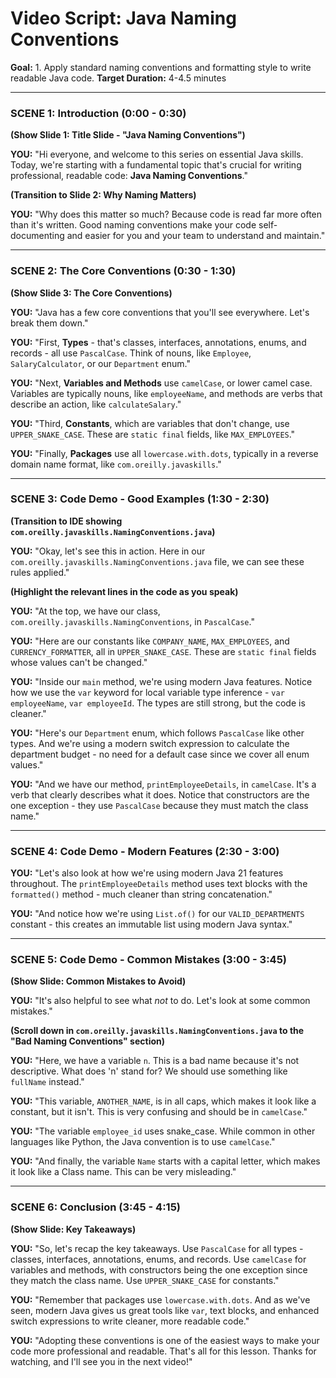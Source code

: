 
# Video Script: Java Naming Conventions

**Goal:** 1. Apply standard naming conventions and formatting style to write readable Java code.
**Target Duration:** 4-4.5 minutes

---

### SCENE 1: Introduction (0:00 - 0:30)

**(Show Slide 1: Title Slide - "Java Naming Conventions")**

**YOU:**
"Hi everyone, and welcome to this series on essential Java skills. Today, we're starting with a fundamental topic that's crucial for writing professional, readable code: **Java Naming Conventions**."

**(Transition to Slide 2: Why Naming Matters)**

**YOU:**
"Why does this matter so much? Because code is read far more often than it's written. Good naming conventions make your code self-documenting and easier for you and your team to understand and maintain."

---

### SCENE 2: The Core Conventions (0:30 - 1:30)

**(Show Slide 3: The Core Conventions)**

**YOU:**
"Java has a few core conventions that you'll see everywhere. Let's break them down."

**YOU:**
"First, **Types** - that's classes, interfaces, annotations, enums, and records - all use `PascalCase`. Think of nouns, like `Employee`, `SalaryCalculator`, or our `Department` enum."

**YOU:**
"Next, **Variables and Methods** use `camelCase`, or lower camel case. Variables are typically nouns, like `employeeName`, and methods are verbs that describe an action, like `calculateSalary`."

**YOU:**
"Third, **Constants**, which are variables that don't change, use `UPPER_SNAKE_CASE`. These are `static final` fields, like `MAX_EMPLOYEES`."

**YOU:**
"Finally, **Packages** use all `lowercase.with.dots`, typically in a reverse domain name format, like `com.oreilly.javaskills`."

---

### SCENE 3: Code Demo - Good Examples (1:30 - 2:30)

**(Transition to IDE showing `com.oreilly.javaskills.NamingConventions.java`)**

**YOU:**
"Okay, let's see this in action. Here in our `com.oreilly.javaskills.NamingConventions.java` file, we can see these rules applied."

**(Highlight the relevant lines in the code as you speak)**

**YOU:**
"At the top, we have our class, `com.oreilly.javaskills.NamingConventions`, in `PascalCase`."

**YOU:**
"Here are our constants like `COMPANY_NAME`, `MAX_EMPLOYEES`, and `CURRENCY_FORMATTER`, all in `UPPER_SNAKE_CASE`. These are `static final` fields whose values can't be changed."

**YOU:**
"Inside our `main` method, we're using modern Java features. Notice how we use the `var` keyword for local variable type inference - `var employeeName`, `var employeeId`. The types are still strong, but the code is cleaner."

**YOU:**
"Here's our `Department` enum, which follows `PascalCase` like other types. And we're using a modern switch expression to calculate the department budget - no need for a default case since we cover all enum values."

**YOU:**
"And we have our method, `printEmployeeDetails`, in `camelCase`. It's a verb that clearly describes what it does. Notice that constructors are the one exception - they use `PascalCase` because they must match the class name."

---

### SCENE 4: Code Demo - Modern Features (2:30 - 3:00)

**YOU:**
"Let's also look at how we're using modern Java 21 features throughout. The `printEmployeeDetails` method uses text blocks with the `formatted()` method - much cleaner than string concatenation."

**YOU:**
"And notice how we're using `List.of()` for our `VALID_DEPARTMENTS` constant - this creates an immutable list using modern Java syntax."

---

### SCENE 5: Code Demo - Common Mistakes (3:00 - 3:45)

**(Show Slide: Common Mistakes to Avoid)**

**YOU:**
"It's also helpful to see what *not* to do. Let's look at some common mistakes."

**(Scroll down in `com.oreilly.javaskills.NamingConventions.java` to the "Bad Naming Conventions" section)**

**YOU:**
"Here, we have a variable `n`. This is a bad name because it's not descriptive. What does 'n' stand for? We should use something like `fullName` instead."

**YOU:**
"This variable, `ANOTHER_NAME`, is in all caps, which makes it look like a constant, but it isn't. This is very confusing and should be in `camelCase`."

**YOU:**
"The variable `employee_id` uses snake_case. While common in other languages like Python, the Java convention is to use `camelCase`."

**YOU:**
"And finally, the variable `Name` starts with a capital letter, which makes it look like a Class name. This can be very misleading."

---

### SCENE 6: Conclusion (3:45 - 4:15)

**(Show Slide: Key Takeaways)**

**YOU:**
"So, let's recap the key takeaways. Use `PascalCase` for all types - classes, interfaces, annotations, enums, and records. Use `camelCase` for variables and methods, with constructors being the one exception since they match the class name. Use `UPPER_SNAKE_CASE` for constants."

**YOU:**
"Remember that packages use `lowercase.with.dots`. And as we've seen, modern Java gives us great tools like `var`, text blocks, and enhanced switch expressions to write cleaner, more readable code."

**YOU:**
"Adopting these conventions is one of the easiest ways to make your code more professional and readable. That's all for this lesson. Thanks for watching, and I'll see you in the next video!"
